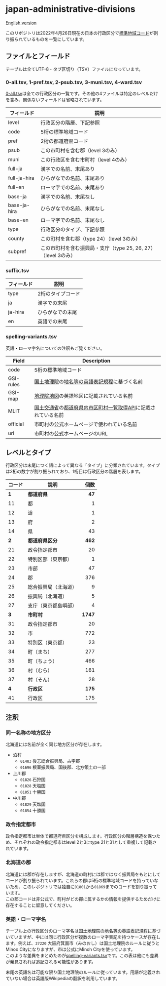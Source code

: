 # japan-administrative-divisions

[English version](README.md)

このリポジトリは2022年4月26日現在の日本の行政区分で[標準地域コード](http://data.e-stat.go.jp/lodw/provdata/lodRegion/#3-2-1)が割り振られているものを一覧にしています。

## ファイルとフィールド

テーブルは全てUTF-8・タブ区切り（TSV）ファイルになっています。

### 0-all.tsv, 1-pref.tsv, 2-psub.tsv, 3-muni.tsv, 4-ward.tsv

[0-all.tsv](0-all.tsv)は全ての行政区分の一覧です。その他の4ファイルは特定のレベルだけを含み、関係ないフィールドは省略されています。

フィールド | 説明
--- | ---
level | 行政区分の階層、下記参照
code | 5桁の標準地域コード
pref | 2桁の都道府県コード
psub | この市町村を含む郡（level 3のみ）
muni | この行政区を含む市町村（level 4のみ）
full-ja | 漢字での名前、末尾あり
full-ja-hira | ひらがなでの名前、末尾あり
full-en | ローマ字での名前、末尾あり
base-ja | 漢字での名前、末尾なし
base-ja-hira | ひらがなでの名前、末尾なし
base-en | ローマ字での名前、末尾なし
type | 行政区分のタイプ、下記参照
county | この町村を含む郡（type 24）（level 3のみ）
subpref | この市町村を含む振興局・支庁（type 25, 26, 27）（level 3のみ）

### suffix.tsv

フィールド | 説明
--- | ---
type | 2桁のタイプコード
ja | 漢字での末尾
ja-hira | ひらがなでの末尾
en | 英語での末尾

### spelling-variants.tsv

英語・ローマ字名についての注釈もご覧ください。

Field | Description
--- | ---
code | 5桁の標準地域コード
GSI-rules | [国土地理院](https://www.gsi.go.jp/)の[地名等の英語表記規程](https://www.gsi.go.jp/common/000138865.pdf)に基づく名前
GSI-map | [地理院地図](https://maps.gsi.go.jp/)の英語地図に記載されている名前
MLIT | [国土交通省](https://www.mlit.go.jp/)の[都道府県内市区町村一覧取得API](https://www.land.mlit.go.jp/webland/api.html#todofukenlist)に記載されている名前
official | 市町村の公式ホームページで使われている名前
url | 市町村の公式ホームページのURL

## レベルとタイプ

行政区分は末尾につく語によって異なる「タイプ」に分類されています。タイプは2桁の数字が割り振られており、1桁目は行政区分の階層を表します。

コード | 説明 | 個数
--- | --- | --:
**1** | **都道府県** | **47**
11 | 都 | 1
12 | 道 | 1
13 | 府 | 2
14 | 県 | 43
**2** | **都道府県区分** | **462**
21 | 政令指定都市 | 20
22 | 特別区部（東京都） | 1
23 | 市部 | 47
24 | 郡 | 376
25 | 総合振興局（北海道） | 9
26 | 振興局（北海道） | 5
27 | 支庁（東京都島嶼部） | 4
**3** | **市町村** | **1747**
31 | 政令指定都市 | 20
32 | 市 | 772
33 | 特別区（東京都） | 23
34 | 町（まち） | 277
35 | 町（ちょう） | 466
36 | 村（むら） | 161
37 | 村（そん） | 28
**4** | **行政区** | **175**
41 | 行政区 | 175

## 注釈

### 同一名称の地方区分

北海道には名前が全く同じ地方区分が存在します。

* 泊村
  * `01403` 後志総合振興局、古宇郡
  * `01696` 根室振興局、国後郡、北方領土の一部
* 上川郡
  * `01826` 石狩国
  * `01828` 天塩国
  * `01851` 十勝国
* 中川郡
  * `01829` 天塩国
  * `01854` 十勝国

### 政令指定都市

政令指定都市は単体で都道府県区分を構成します。行政区分の階層構造を保つため、それぞれの政令指定都市はlevel 2と3にtype 21と31として重複して記載されています。

### 北海道の郡

北海道には郡が存在しますが、北海道の町村には郡ではなく振興局をもとにしてコードが割り振られています。これらの郡は5桁の標準地域コードを持っていないため、このレポジトリでは独自に`01801`から`01869`までのコードを割り振っています。  
この郡コードは非公式で、町村がどの郡に属するかの情報を提供するためだけに存在することに留意してください。

### 英語・ローマ字名

テーブル上の行政区分のローマ字名は[国土地理院](https://www.gsi.go.jp/)の[地名等の英語表記規程](https://www.gsi.go.jp/common/000138865.pdf)に基づいていますが、中には同じ行政区分が複数のローマ字表記を持つケースが存在します。例えば、`27220` 大阪府箕面市（みのおし）は国土地理院のルールに従うとMinoo Cityになりますが、市は公式にMinoh Cityを使っています。  
このような差異をまとめたのが[spelling-variants.tsv](spelling-variants.tsv)です。この表は他にも差異が発見されれば追記される可能性があります。

末尾の英語名は可能な限り国土地理院のルールに従っています。用語が定義されていない場合は英語版Wikipediaの翻訳を利用しています。
